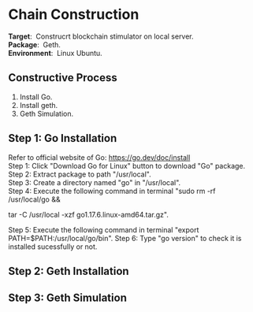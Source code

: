 # **Chain Construction**
**Target**:&nbsp; Construcrt blockchain stimulator on local server.  
**Package**:&nbsp; Geth.  
**Environment**:&nbsp; Linux Ubuntu.
## **Constructive Process**
1. Install Go.  
2. Install geth.
3. Geth Simulation.
## **Step 1: Go Installation**
Refer to official website of Go: https://go.dev/doc/install  
Step 1: Click "Download Go for Linux" button to download "Go" package.  
Step 2: Extract package to path "/usr/local".  
Step 3: Create a directory named "go" in "/usr/local".  
Step 4: Execute the following command in terminal "sudo rm -rf /usr/local/go &&  
<p> tar -C /usr/local -xzf go1.17.6.linux-amd64.tar.gz". </p>
Step 5: Execute the following command in terminal "export PATH=$PATH:/usr/local/go/bin".  
Step 6: Type "go version" to check it is installed sucessfully or not.   

## **Step 2: Geth Installation**
## **Step 3: Geth Simulation**
